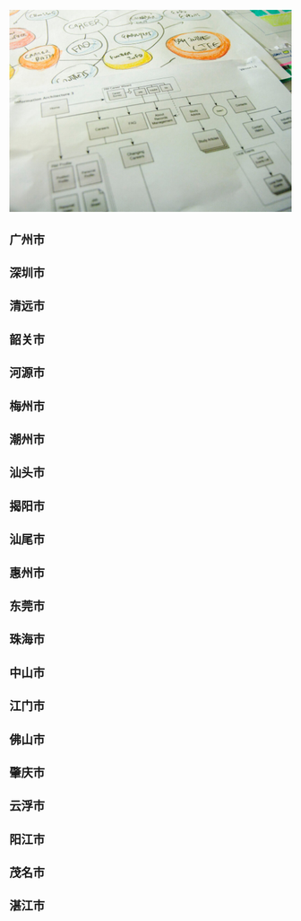 ![Flowchart](images/4853380320_492f9dce63_b.jpg ':class=banner-image')

## 广州市

## 深圳市

## 清远市

## 韶关市

## 河源市

## 梅州市

## 潮州市

## 汕头市

## 揭阳市

## 汕尾市

## 惠州市

## 东莞市

## 珠海市

## 中山市

## 江门市

## 佛山市

## 肇庆市

## 云浮市

## 阳江市

## 茂名市

## 湛江市

